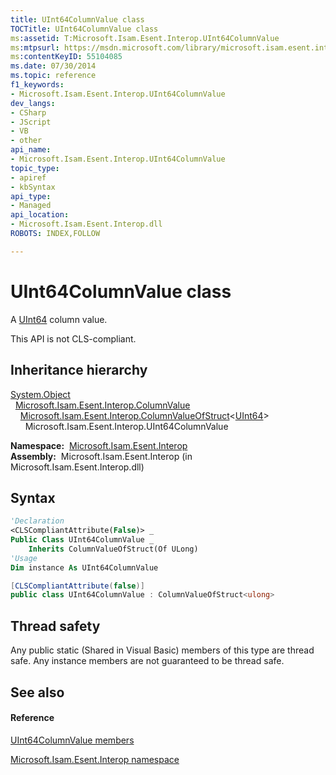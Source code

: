 ```yaml
---
title: UInt64ColumnValue class
TOCTitle: UInt64ColumnValue class
ms:assetid: T:Microsoft.Isam.Esent.Interop.UInt64ColumnValue
ms:mtpsurl: https://msdn.microsoft.com/library/microsoft.isam.esent.interop.uint64columnvalue(v=EXCHG.10)
ms:contentKeyID: 55104085
ms.date: 07/30/2014
ms.topic: reference
f1_keywords:
- Microsoft.Isam.Esent.Interop.UInt64ColumnValue
dev_langs:
- CSharp
- JScript
- VB
- other
api_name: 
- Microsoft.Isam.Esent.Interop.UInt64ColumnValue
topic_type: 
- apiref
- kbSyntax
api_type: 
- Managed
api_location: 
- Microsoft.Isam.Esent.Interop.dll
ROBOTS: INDEX,FOLLOW

---
```


# UInt64ColumnValue class

A [UInt64](/dotnet/api/system.uint64) column value.

This API is not CLS-compliant. 

## Inheritance hierarchy

[System.Object](/dotnet/api/system.object)  
  [Microsoft.Isam.Esent.Interop.ColumnValue](./columnvalue-class.md)  
    [Microsoft.Isam.Esent.Interop.ColumnValueOfStruct](./columnvalueofstruct-t-class.md)\<[UInt64](/dotnet/api/system.uint64)\>  
      Microsoft.Isam.Esent.Interop.UInt64ColumnValue  

**Namespace:**  [Microsoft.Isam.Esent.Interop](./microsoft.isam.esent.interop-namespace.md)  
**Assembly:**  Microsoft.Isam.Esent.Interop (in Microsoft.Isam.Esent.Interop.dll)

## Syntax

``` vb
'Declaration
<CLSCompliantAttribute(False)> _
Public Class UInt64ColumnValue _
    Inherits ColumnValueOfStruct(Of ULong)
'Usage
Dim instance As UInt64ColumnValue
```

``` csharp
[CLSCompliantAttribute(false)]
public class UInt64ColumnValue : ColumnValueOfStruct<ulong>
```

## Thread safety

Any public static (Shared in Visual Basic) members of this type are thread safe. Any instance members are not guaranteed to be thread safe.

## See also

#### Reference

[UInt64ColumnValue members](./uint64columnvalue-members.md)

[Microsoft.Isam.Esent.Interop namespace](./microsoft.isam.esent.interop-namespace.md)